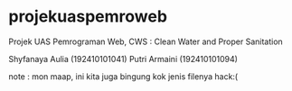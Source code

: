 # projekuaspemroweb
Projek UAS Pemrograman Web, CWS :  Clean Water and Proper Sanitation

Shyfanaya Aulia (192410101041)
Putri Armaini (192410101094)

note : mon maap, ini kita juga bingung kok jenis filenya hack:(
